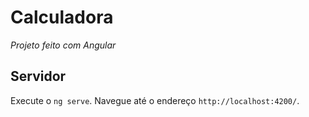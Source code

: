 <h1>Calculadora</h1>

<i>Projeto feito com Angular</i>

<h2>Servidor </h2>

Execute o  `ng serve`. Navegue até o endereço `http://localhost:4200/`.
